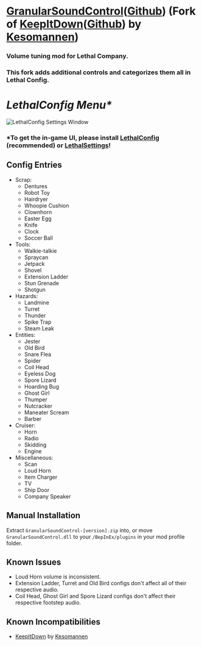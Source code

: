 # [GranularSoundControl](https://thunderstore.io/c/lethal-company/p/KryptoSynth/GranularSoundControl/)([Github](https://github.com/KryptoSynth/GranularSoundControl)) (Fork of [KeepItDown](https://thunderstore.io/c/lethal-company/p/Kesomannen/KeepItDown/)([Github](https://github.com/Kesomannen/KeepItDown)) by [Kesomannen](https://github.com/Kesomannen))

### Volume tuning mod for Lethal Company.

### This fork adds additional controls and categorizes them all in Lethal Config.

# _LethalConfig Menu*_ 

![LethalConfig Settings Window](https://github.com/user-attachments/assets/6b177e2f-4b3a-49ef-b24a-25fb27576862)

### *To get the in-game UI, please install [LethalConfig](https://thunderstore.io/c/lethal-company/p/AinaVT/LethalConfig/) (recommended) or [LethalSettings](https://thunderstore.io/c/lethal-company/p/willis81808/LethalSettings/)!

## Config Entries
- Scrap:
  - Dentures
  - Robot Toy
  - Hairdryer
  - Whoopie Cushion
  - Clownhorn
  - Easter Egg
  - Knife
  - Clock
  - Soccer Ball
- Tools:
  - Walkie-talkie
  - Spraycan
  - Jetpack
  - Shovel
  - Extension Ladder
  - Stun Grenade
  - Shotgun
- Hazards:
  - Landmine
  - Turret
  - Thunder
  - Spike Trap
  - Steam Leak
- Entities:
  - Jester
  - Old Bird
  - Snare Flea
  - Spider
  - Coil Head
  - Eyeless Dog
  - Spore Lizard
  - Hoarding Bug
  - Ghost Girl
  - Thumper
  - Nutcracker
  - Maneater Scream
  - Barber
- Cruiser:
  - Horn
  - Radio
  - Skidding
  - Engine
- Miscellaneous:
  - Scan
  - Loud Horn
  - Item Charger
  - TV
  - Ship Door
  - Company Speaker

## Manual Installation

Extract `GranularSoundControl-[version].zip` into, or move `GranularSoundControl.dll` to your `/BepInEx/plugins` in your mod profile folder.

## Known Issues

- Loud Horn volume is inconsistent.
- Extension Ladder, Turret and Old Bird configs don't affect all of their respective audio.
- Coil Head, Ghost Girl and Spore Lizard configs don't affect their respective footstep audio.
 
## Known Incompatibilities

- [KeepItDown](https://thunderstore.io/c/lethal-company/p/Kesomannen/KeepItDown/) by [Kesomannen
](https://thunderstore.io/c/lethal-company/p/Kesomannen/)
